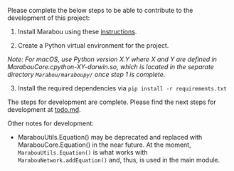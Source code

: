 Please complete the below steps to be able to contribute to the development of this project:

1. Install Marabou using these [instructions](https://neuralnetworkverification.github.io/Marabou/Setup/0_Installation.html).

2. Create a Python virtual environment for the project.

_Note: For macOS, use Python version X.Y where X and Y are defined in MarabouCore.cpython-XY-darwin.so, which is located in the separate directory `Marabou/maraboupy/` once step 1 is complete._

3. Install the required dependencies via `pip install -r requirements.txt`

The steps for development are complete. Please find the next steps for development at [todo.md](todo.md).

Other notes for development:
- MarabouUtils.Equation() may be deprecated and replaced with MarabouCore.Equation() in the near future. At the moment, `MarabouUtils.Equation()` is what works with `MarabouNetwork.addEquation()` and, thus, is used in the main module.